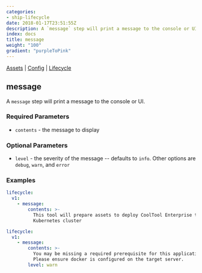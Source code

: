 ```yaml
---
categories:
- ship-lifecycle
date: 2018-01-17T23:51:55Z
description: A `message` step will print a message to the console or UI.
index: docs
title: message
weight: "100"
gradient: "purpleToPink"
---
```


[Assets](/api/ship-assets/overview) | [Config](/api/ship-config/overview) | [Lifecycle](/api/ship-lifecycle/overview)

## message

A `message` step will print a message to the console or UI.





### Required Parameters


- `contents` - the message to display



### Optional Parameters


- `level` - the severity of the message -- defaults to `info`. Other options are `debug`, `warn`, and `error`


### Examples

```yaml
lifecycle:
  v1:
    - message:
        contents: >-
          This tool will prepare assets to deploy CoolTool Enterprise to your
          Kubernetes cluster
```

```yaml
lifecycle:
  v1:
    - message:
        contents: >-
          You may be missing a required prerequisite for this application.
          Please ensure docker is configured on the target server.
        level: warn
```
